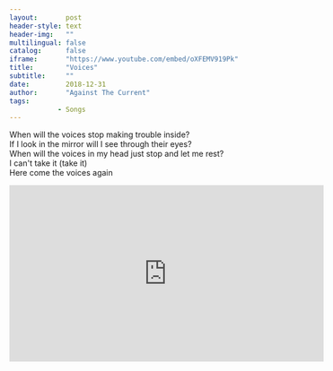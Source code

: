 ```yaml
---
layout:       post
header-style: text
header-img:   ""
multilingual: false
catalog:      false
iframe:       "https://www.youtube.com/embed/oXFEMV919Pk"
title:        "Voices"
subtitle:     ""
date:         2018-12-31
author:       "Against The Current"
tags:
            - Songs
---
```


When will the voices stop making trouble inside?\
If I look in the mirror will I see through their eyes?\
When will the voices in my head just stop and let me rest?\
I can't take it (take it)\
Here come the voices again

<center><iframe width="560" height="315" src="https://www.youtube-nocookie.com/embed/oXFEMV919Pk?controls=0" title="YouTube video player" frameborder="0" allow="accelerometer; autoplay; clipboard-write; encrypted-media; gyroscope; picture-in-picture; web-share" allowfullscreen></iframe></center>